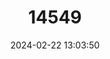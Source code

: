 ---
title: "14549"
category: "Neophoca cinerea"
draft: false
date: 2024-02-22 13:03:50
languages:
  English: ["Australian Sealion", "Australian Sea Lion"]
---